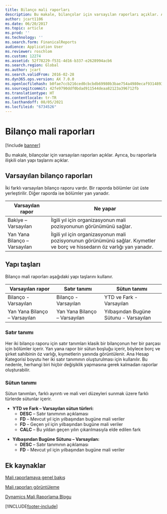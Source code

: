 ```yaml
---
title: Bilanço mali raporları
description: Bu makale, bilançolar için varsayılan raporları açıklar. Ayrıca, bu raporlarla ilişkili olan yapı taşlarını açıklar.
author: jcart1106
ms.date: 06/20/2017
ms.topic: article
ms.prod: ''
ms.technology: ''
ms.search.form: FinanicalReports
audience: Application User
ms.reviewer: roschlom
ms.custom: 12274
ms.assetid: 52f78229-f531-4d16-b337-e2628994acb6
ms.search.region: Global
ms.author: jcart
ms.search.validFrom: 2016-02-28
ms.dyn365.ops.version: AX 7.0.0
ms.openlocfilehash: b0fae7ccb216ced0cbcbdb69980b3bae754a4980ecaf9314893368ae89459fa0
ms.sourcegitcommit: 42fe9790ddf0bdad911544deaa82123a396712fb
ms.translationtype: HT
ms.contentlocale: tr-TR
ms.lasthandoff: 08/05/2021
ms.locfileid: "6734526"
---
```

# <a name="balance-sheet-financial-reports"></a>Bilanço mali raporları

[!include [banner](../includes/banner.md)]

Bu makale, bilançolar için varsayılan raporları açıklar. Ayrıca, bu raporlarla ilişkili olan yapı taşlarını açıklar. 

## <a name="default-balance-sheet-reports"></a>Varsayılan bilanço raporları

İki farklı varsayılan bilanço raporu vardır. Bir raporda bölümler üst üste yerleştirilir. Diğer raporda ise bölümler yan yanadır.

| Varsayılan rapor                       | Ne yapar                                                                                                                           |
|--------------------------------------|----------------------------------------------------------------------------------------------------------------------------------------|
| Bakiye – Varsayılan              | İlgili yıl için organizasyonun mali pozisyonunun görünümünü sağlar.                                                                 |
| Yan Yana Bilanço – Varsayılan | İlgili yıl için organizasyonun mali pozisyonunun görünümünü sağlar. Kıymetler ve borç ve hissedarın öz varlığı yan yanadır. |

## <a name="building-blocks"></a>Yapı taşları
Bilanço mali raporları aşağıdaki yapı taşlarını kullanır.

| Varsayılan rapor                       | Satır tanımı                       | Sütun tanımı             |
|--------------------------------------|--------------------------------------|-------------------------------|
| Bilanço - Varsayılan              | Bilanço - Varsayılan              | YTD ve Fark - Varsayılan    |
| Yan Yana Bilanço – Varsayılan | Yan Yana Bilanço – Varsayılan | Yılbaşından Bugüne Sütunu - Varsayılan |

### <a name="row-definition"></a>Satır tanımı

Her iki bilanço raporu için satır tanımları klasik bir bilançonun her bir parçası için bölümler içerir. Yan yana rapor bir sütun boşluğu içerir, böylece borç ve şirket sahibinin öz varlığı, kıymetlerin yanında görüntülenir. Ana Hesap Kategorisi boyutu her iki satır tanımının oluşturulması için kullanılır. Bu nedenle, herhangi biri hiçbir değişiklik yapmasına gerek kalmadan raporlar oluşturabilir.

### <a name="column-definition"></a>Sütun tanımı

Sütun tanımları, farklı ayrıntı ve mali veri düzeyleri sunmak üzere farklı türlerde sütunlar içerir.

-   **YTD ve Fark – Varsayılan sütun türleri:**
    -   **DESC** – Satır tanımının açıklaması
    -   **FD** – Mevcut yıl için yılbaşından bugüne mali veriler
    -   **FD** – Geçen yıl için yılbaşından bugüne mali veriler
    -   **CALC** – Bu yıldan geçen yılın çıkarılmasıyla elde edilen fark

<!-- -->

-   **Yılbaşından Bugüne Sütunu – Varsayılan:**
    -   **DESC** – Satır tanımının açıklaması
    -   **FD** – Mevcut yıl için yılbaşından bugüne mali veriler



## <a name="additional-resources"></a>Ek kaynaklar

[Mali raporlamaya genel bakış](financial-reporting-getting-started.md)

[Mali raporları görüntüleme](view-financial-reports.md)

[Dynamics Mali Raporlama Blogu](https://blogs.msdn.com/b/dynamics_financial_reporting/)





[!INCLUDE[footer-include](../../includes/footer-banner.md)]